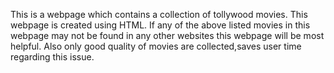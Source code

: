  This is a webpage which contains a collection of tollywood movies. This webpage is created using HTML. If any of the above listed movies in this webpage may not be found in any other websites this webpage will be most helpful.
 Also only good quality of movies are collected,saves user time regarding this issue.
